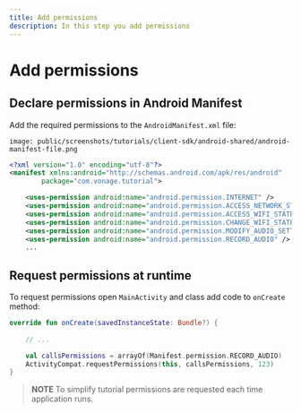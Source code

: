 ```yaml
---
title: Add permissions
description: In this step you add permissions
---
```


# Add permissions

## Declare permissions in Android Manifest

Add the required permissions to the `AndroidManifest.xml` file:

```screenshot
image: public/screenshots/tutorials/client-sdk/android-shared/android-manifest-file.png
```

```xml
<?xml version="1.0" encoding="utf-8"?>
<manifest xmlns:android="http://schemas.android.com/apk/res/android"
        package="com.vonage.tutorial">

    <uses-permission android:name="android.permission.INTERNET" />
    <uses-permission android:name="android.permission.ACCESS_NETWORK_STATE" />
    <uses-permission android:name="android.permission.ACCESS_WIFI_STATE" />
    <uses-permission android:name="android.permission.CHANGE_WIFI_STATE" />
    <uses-permission android:name="android.permission.MODIFY_AUDIO_SETTINGS" />
    <uses-permission android:name="android.permission.RECORD_AUDIO" />
    ...
```

## Request permissions at runtime

To request permissions open `MainActivity` and class add code to `onCreate` method:

```kotlin
override fun onCreate(savedInstanceState: Bundle?) {
    
    // ...

    val callsPermissions = arrayOf(Manifest.permission.RECORD_AUDIO)
    ActivityCompat.requestPermissions(this, callsPermissions, 123)
}
```

> **NOTE** To simplify tutorial permissions are requested each time application runs.
